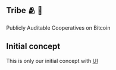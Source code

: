 ## Tribe 🫂 🔑

Publicly Auditable Cooperatives on Bitcoin

## Initial concept

This is only our initial concept with [UI](https://github.com/Tribe-BTC/tribe-ui)
